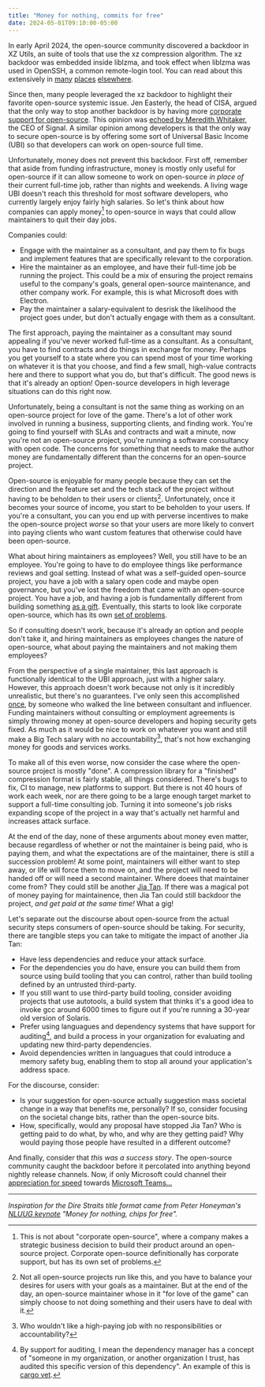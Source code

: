 ```yaml
---
title: "Money for nothing, commits for free"
date: 2024-05-01T09:10:00-05:00
---
```


In early April 2024, the open-source community discovered a backdoor in XZ
Utils, an suite of tools that use the xz compression algorithm. The xz backdoor
was embedded inside liblzma, and took effect when liblzma was used in OpenSSH, a
common remote-login tool.  You can read about this extensively in
[many][xz-filippo] [places][xz-ars] [elsewhere][xz-blog].

Since then, many people leveraged the xz backdoor to highlight their favorite
open-source systemic issue. Jen Easterly, the head of CISA, argued that the only
way to stop another backdoor is by having more [corporate support for
open-source][cisa-open-source]. This opinion was [echoed by Meredith
Whitaker][meredith-open-source], the CEO of Signal. A similar opinion among
developers is that the only way to secure open-source is by offering some sort
of Universal Basic Income (UBI) so that developers can work on open-source full
time.

Unfortunately, money does not prevent this backdoor. First off, remember that
aside from funding infrastructure, money is mostly only useful for open-source
if it can allow someone to work on open-source _in place of_ their current
full-time job, rather than nights and weekends. A living wage UBI doesn't reach
this threshold for most software developers, who currently largely enjoy fairly
high salaries. So let's think about how companies can apply money[^2] to
open-source in ways that could allow maintainers to quit their day jobs.

Companies could:
* Engage with the maintainer as a consultant, and pay them to fix bugs and
  implement features that are specifically relevant to the corporation.
* Hire the maintainer as an employee, and have their full-time job be running
  the project. This could be a mix of ensuring the project remains useful to the
  company's goals, general open-source maintenance, and other company work. For
  example, this is what Microsoft does with Electron.
* Pay the maintainer a salary-equivalent to desrisk the likelihood the project
  goes under, but don't actually engage with them as a consultant.

The first approach, paying the maintainer as a consultant may sound appealing if
you've never worked full-time as a consultant. As a consultant, you have to find
contracts and do things in exchange for money. Perhaps you get yourself to a
state where you can spend most of your time working on whatever it is that you
choose, and find a few small, high-value contracts here and there to support
what you do, but that's difficult. The good news is that it's already an option!
Open-source developers in high leverage situations can do this right now.

Unfortunately, being a consultant is not the same thing as working on an
open-source project for love of the game. There's a lot of other work involved
in running a business, supporting clients, and finding work. You're going to
find yourself with SLAs and contracts and wait a minute, now you're not an
open-source project, you're running a software consultancy with open code. The
concerns for something that needs to make the author money are fundamentally
different than the concerns for an open-source project.

Open-source is enjoyable for many people because they can set the direction and
the feature set and the tech stack of the project without having to be beholden
to their users or clients[^1]. Unfortunately, once it becomes your source of
income, you start to be beholden to your users. If you're a consultant, you can
you end up with perverse incentives to make the open-source project _worse_ so
that your users are more likely to convert into paying clients who want custom
features that otherwise could have been open-source.

What about hiring maintainers as employees? Well, you still have to be an
employee. You're going to have to do employee things like performance reviews
and goal setting. Instead of what was a self-guided open-source project, you
have a job with a salary open code and maybe open governance, but you've lost
the freedom that came with an open-source project. You have a job, and having a
job is fundamentally different from building something [as a
gift][apenwarr-open-source]. Eventually, this starts to look like corporate
open-source, which has its own [set of problems][corporate-open-source].

So if consulting doesn't work, because it's already an option and people don't
take it, and hiring maintainers as employees changes the nature of open-source,
what about paying the maintainers and not making them employees?

From the perspective of a single maintainer, this last approach is functionally
identical to the UBI approach, just with a higher salary. However, this approach
doesn't work because not only is it incredibly unrealistic, but there's no
guarantees. I've only seen this accomplished [once][filippo-paid-maintainer], by
someone who walked the line between consultant and influencer. Funding
maintainers without consulting or employment agreements is simply throwing money
at open-source developers and hoping security gets fixed. As much as it would be
nice to work on whatever you want and still make a Big Tech salary with no
accountability[^3], that's not how exchanging money for goods and services
works.

To make all of this even worse, now consider the case where the open-source
project is mostly "done". A compression library for a "finished" compression
format is fairly stable, all things considered. There's bugs to fix, CI to
manage, new platforms to support. But there is not 40 hours of work each week,
nor are there going to be a large enough target market to support a full-time
consulting job. Turning it into someone's job risks expanding scope of the
project in a way that's actually net harmful and increases attack surface.

At the end of the day, none of these arguments about money even matter, because
regardless of whether or not the maintainer is being paid, who is paying them,
and what the expectations are of the maintainer, there is still a succession
problem! At some point, maintainers will either want to step away, or life will
force them to move on, and the project will need to be handed off or will need a
second maintainer. Where doees that maintainer come from? They could still be
another [Jia Tan][wired-jia-tan]. If there was a magical pot of money paying for
maintainence, then Jia Tan could still backdoor the project, _and get paid at
the same time!_ What a gig!

Let's separate out the discourse about open-source from the actual security
steps consumers of open-source should be taking. For security, there are
tangible steps you can take to mitigate the impact of another Jia Tan:
* Have less dependencies and reduce your attack surface.
* For the dependencies you do have, ensure you can build them from source using
  build tooling that you can control, rather than build tooling defined by an
  untrusted third-party.
* If you still want to use third-party build tooling, consider avoiding projects
  that use autotools, a build system that thinks it's a good idea to invoke gcc
  around 6000 times to figure out if you're running a 30-year old version of
  Solaris.
* Prefer using languagues and dependency systems that have support for
  auditing[^4], and build a process in your organization for evaluating and
  updating new third-party dependencies.
* Avoid dependencies written in languagues that could introduce a memory safety
  bug, enabling them to stop all around your application's address space.

For the discourse, consider:
* Is your suggestion for open-source actually suggestion mass societal change in a
  way that benefits me, personally? If so, consider focusing on the societal
  change bits, rather than the open-source bits.
* How, specifically, would any proposal have stopped Jia Tan? Who is getting
  paid to do what, by who, and why are they getting paid? Why would paying those
  people have resulted in a different outcome?

And finally, consider that _this was a success story_. The open-source community
caught the backdoor before it percolated into anything beyond nightly release
channels. Now, if only Microsoft could channel their [appreciation for
speed][microsoft-backdoor-speed] towards [Microsoft
Teams...][microsoft-teams-speed]

---

_Inspiration for the Dire Straits title format came from Peter Honeyman's [NLUUG
keynote][nluug-keynote] "Money for nothing, chips for free"._


[xz-filippo]: https://abyssdomain.expert/@filippo/112185827553387306
[xz-ars]: https://arstechnica.com/security/2024/03/backdoor-found-in-widely-used-linux-utility-breaks-encrypted-ssh-connections/
[xz-blog]: https://securelist.com/xz-backdoor-story-part-1/112354/

[meredith-open-source]: https://mastodon.world/@Mer__edith/112202731458142364
[cisa-open-source]: https://x.com/CISAJen/status/1778896930484961324
[apenwarr-open-source]: https://apenwarr.ca/log/20211229
[corporate-open-source]: https://www.jeffgeerling.com/blog/2024/corporate-open-source-dead
[filippo-paid-maintainer]: https://words.filippo.io/full-time-maintainer/
[cargo-vet]: https://github.com/mozilla/cargo-vet
[wired-jia-tan]: https://www.wired.com/story/jia-tan-xz-backdoor/
[microsoft-backdoor-speed]: https://www.nytimes.com/2024/04/03/technology/prevent-cyberattack-linux.html
[microsoft-teams-speed]: https://www.youtube.com/watch?v=CT7nnXej2K4
[nluug-keynote]: https://nluug.social/@nluug/112098792834106087

[^1]: Not all open-source projects run like this, and you have to balance your
  desires for users with your goals as a maintainer. But at the end of the day,
  an open-source maintainer whose in it "for love of the game" can simply choose
  to not doing something and their users have to deal with it.
[^2]: This is not about "corporate open-source", where a company makes a
  strategic business decision to build their product around an open-source
  project. Corporate open-source definitionally has corporate support, but has
  its own set of problems.
[^3]: Who wouldn't like a high-paying job with no responsibilities or accountability?
[^4]: By support for auditing, I mean the dependency manager has a concept of
  "someone in my organization, or another organization I trust, has audited this
  specific version of this dependency". An example of this is [cargo
  vet][cargo-vet].
